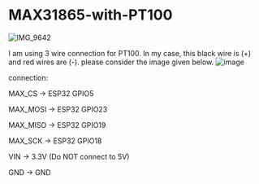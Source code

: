 # MAX31865-with-PT100

![IMG_9642](https://github.com/user-attachments/assets/609891ca-98bd-48d7-a10d-a84689e06e8d)

I am using 3 wire connection for PT100.
In my case, this black wire is (+) and red wires are (-). please consider the image given below.
![image](https://github.com/user-attachments/assets/d8b04e5a-61e3-4c7f-9b17-a2a9129e8038)

connection:

MAX_CS → ESP32 GPIO5

MAX_MOSI → ESP32 GPIO23

MAX_MISO → ESP32 GPIO19

MAX_SCK → ESP32 GPIO18

VIN → 3.3V (Do NOT connect to 5V)

GND → GND

